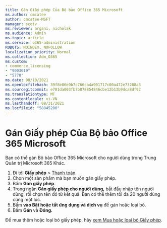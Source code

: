 ```yaml
---
title: Gán Giấy phép Của Bộ bảo Office 365 Microsoft
ms.author: cmcatee
author: cmcatee-MSFT
manager: scotv
ms.reviewer: argani, nicholak
ms.audience: Admin
ms.topic: article
ms.service: o365-administration
ROBOTS: NOINDEX, NOFOLLOW
localization_priority: Normal
ms.collection: Adm_O365
ms.custom:
- commerce_licensing
- "9003019"
- "5778"
ms.date: 08/10/2021
ms.openlocfilehash: 39f8e86e9b7c766ca4a901717c00a472e73288a3
ms.sourcegitcommit: e781da003fb7b878854846cbe12b13b9dca8df92
ms.translationtype: MT
ms.contentlocale: vi-VN
ms.lasthandoff: 08/31/2021
ms.locfileid: "58845200"
---
```

# <a name="assign-microsoft-defender-for-office-365-licenses"></a>Gán Giấy phép Của Bộ bảo Office 365 Microsoft

Bạn có thể gán Bộ bảo Office 365 Microsoft cho người dùng trong Trung Quản trị Microsoft 365 Khác.

1. Đi tới **Giấy phép**  >  [Thanh toán](https://go.microsoft.com/fwlink/p/?linkid=842264).
2. Chọn một sản phẩm mà bạn muốn gán giấy phép.
3. Bấm **Gán giấy phép**.
4. Trong ngăn **Gán giấy phép cho người dùng,**  bắt đầu nhập tên người dùng, rồi chọn tên đó từ kết quả. Bạn có thể thêm tối đa 20 người dùng cùng một lúc.
5. Bấm **vào Bật hoặc tắt ứng dụng và dịch vụ**  để gán hoặc loại bỏ.
6. Bấm **Gán** và **Đóng.**

Để mua thêm hoặc loại bỏ giấy phép, hãy [xem Mua hoặc loại bỏ Giấy phép](https://docs.microsoft.com/microsoft-365/commerce/licenses/buy-licenses#buy-or-remove-licenses-for-your-business-subscription).